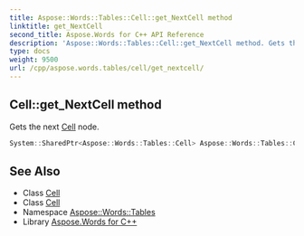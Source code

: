 ```yaml
---
title: Aspose::Words::Tables::Cell::get_NextCell method
linktitle: get_NextCell
second_title: Aspose.Words for C++ API Reference
description: 'Aspose::Words::Tables::Cell::get_NextCell method. Gets the next Cell node in C++.'
type: docs
weight: 9500
url: /cpp/aspose.words.tables/cell/get_nextcell/
---
```

## Cell::get_NextCell method


Gets the next [Cell](../) node.

```cpp
System::SharedPtr<Aspose::Words::Tables::Cell> Aspose::Words::Tables::Cell::get_NextCell()
```

## See Also

* Class [Cell](../)
* Class [Cell](../)
* Namespace [Aspose::Words::Tables](../../)
* Library [Aspose.Words for C++](../../../)
